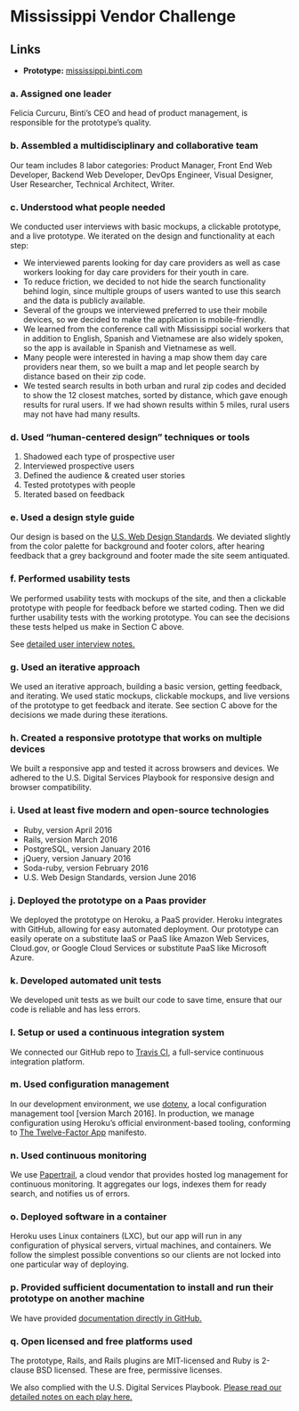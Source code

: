 # Mississippi Vendor Challenge

## Links
* **Prototype:** [mississippi.binti.com](https://mississippi.binti.com/)

### a. Assigned one leader
Felicia Curcuru, Binti’s CEO and head of product management, is responsible for the prototype’s quality.

### b. Assembled a multidisciplinary and collaborative team
Our team includes 8 labor categories: Product Manager, Front End Web Developer, Backend Web Developer, DevOps Engineer, Visual Designer, User Researcher, Technical Architect, Writer.

### c. Understood what people needed
We conducted user interviews with basic mockups, a clickable prototype, and a live prototype. We iterated on the design and functionality at each step:
* We interviewed parents looking for day care providers as well as case workers looking for day care providers for their youth in care.
* To reduce friction, we decided to not hide the search functionality behind login, since multiple groups of users wanted to use this search and the data is publicly available.
* Several of the groups we interviewed preferred to use their mobile devices, so we decided to make the application is mobile-friendly.
* We learned from the conference call with Mississippi social workers that in addition to English, Spanish and Vietnamese are also widely spoken, so the app is available in Spanish and Vietnamese as well.
* Many people were interested in having a map show them day care providers near them, so we built a map and let people search by distance based on their zip code.
* We tested search results in both urban and rural zip codes and decided to show the 12 closest matches, sorted by distance, which gave enough results for rural users. If we had shown results within 5 miles, rural users may not have had many results.

### d. Used “human-centered design” techniques or tools

1. Shadowed each type of prospective user 
2. Interviewed prospective users 
3. Defined the audience & created user stories 
4. Tested prototypes with people 
5. Iterated based on feedback

### e. Used a design style guide
Our design is based on the [U.S. Web Design Standards](https://standards.usa.gov/). We deviated slightly from the color palette for background and footer colors, after hearing feedback that a grey background and footer made the site seem antiquated.

### f. Performed usability tests
We performed usability tests with mockups of the site, and then a clickable prototype with people for feedback before we started coding. Then we did further usability tests with the working prototype. You can see the decisions these tests helped us make in Section C above.

See [detailed user interview notes.](Product%20documentation/User%20interviews)

### g. Used an iterative approach

We used an iterative approach, building a basic version, getting feedback, and iterating. We used static mockups, clickable mockups, and live versions of the prototype to get feedback and iterate. See section C above for the decisions we made during these iterations.

### h. Created a responsive prototype that works on multiple devices
We built a responsive app and tested it across browsers and devices. We adhered to the U.S. Digital Services Playbook for responsive design and browser compatibility.

### i. Used at least five modern and open-source technologies
* Ruby, version April 2016
* Rails, version March 2016
* PostgreSQL, version January 2016
* jQuery, version January 2016
* Soda-ruby, version February 2016
* U.S. Web Design Standards, version June 2016

### j. Deployed the prototype on a Paas provider
We deployed the prototype on Heroku, a PaaS provider. Heroku integrates with GitHub, allowing for easy automated deployment. Our prototype can easily operate on a substitute IaaS or PaaS  like Amazon Web Services, Cloud.gov, or Google Cloud Services or substitute PaaS like Microsoft Azure.

### k. Developed automated unit tests
We developed unit tests as we built our code to save time, ensure that our code is reliable and has less errors. 

### l. Setup or used a continuous integration system
We connected our GitHub repo to [Travis CI](https://travis-ci.org/), a full-service continuous integration platform. 

### m. Used configuration management
In our development environment, we use [dotenv](https://github.com/bkeepers/dotenv), a local configuration management tool [version March 2016]. In production, we manage configuration using Heroku’s official environment-based tooling, conforming to [The Twelve-Factor App](http://12factor.net/) manifesto.

### n. Used continuous monitoring
We use [Papertrail](https://papertrailapp.com/), a cloud vendor that provides hosted log management for continuous monitoring. It aggregates our logs, indexes them for ready search, and notifies us of errors. 

### o. Deployed software in a container
Heroku uses Linux containers (LXC), but our app will run in any configuration of physical servers, virtual machines, and containers. We follow the simplest possible conventions so our clients are not locked into one particular way of deploying.

### p. Provided sufficient documentation to install and run their prototype on another machine

We have provided [documentation directly in GitHub.](DEVELOPMENT.md)

### q. Open licensed and free platforms used 

The prototype, Rails, and Rails plugins are MIT-licensed and Ruby is 2-clause BSD licensed. These are free, permissive licenses.

We also complied with the U.S. Digital Services Playbook. [Please read our detailed notes on each play here.](USDS_PLAYBOOK_CHECKLIST.md)
